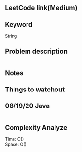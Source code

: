 ## LeetCode link(Medium)


## Keyword
String

## Problem description
```

```



## Notes


## Things to watchout

## 08/19/20 Java

```java


```
## Complexity Analyze
Time: O()       \
Space: O()